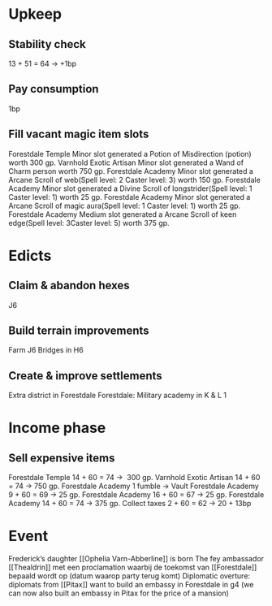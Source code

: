 # Upkeep
## Stability check
13 + 51 = 64 → +1bp
## Pay consumption
1bp
## Fill vacant magic item slots
Forestdale Temple Minor slot generated a Potion of Misdirection (potion) worth 300 gp.
Varnhold Exotic Artisan Minor slot generated a Wand of Charm person worth 750 gp.
Forestdale Academy Minor slot generated a Arcane Scroll of web(Spell level: 2 Caster level: 3) worth 150 gp.
Forestdale Academy Minor slot generated a Divine Scroll of longstrider(Spell level: 1 Caster level: 1) worth 25 gp.
Forestdale Academy Minor slot generated a Arcane Scroll of magic aura(Spell level: 1 Caster level: 1) worth 25 gp.
Forestdale Academy Medium slot generated a Arcane Scroll of keen edge(Spell level: 3Caster level: 5) worth 375 gp.
# Edicts
## Claim & abandon hexes
J6
## Build terrain improvements
Farm J6
Bridges in H6
## Create & improve settlements
Extra district in Forestdale
Forestdale: Military academy in K & L 1
# Income phase
## Sell expensive items
Forestdale Temple 14 + 60 = 74 →  300 gp.
Varnhold Exotic Artisan 14 + 60 = 74 → 750 gp.
Forestdale Academy 1 fumble → Vault
Forestdale Academy 9 + 60 = 69 → 25 gp.
Forestdale Academy 16 + 60 = 67 → 25 gp.
Forestdale Academy 14 + 60 = 74 → 375 gp.
Collect taxes
2 + 60 = 62 → 20 + 13bp
# Event
Frederick’s daughter [[Ophelia Varn-Abberline]] is born
The fey ambassador [[Thealdrin]] met een proclamation waarbij de toekomst van [[Forestdale]] bepaald wordt op (datum waarop party terug komt)
Diplomatic overture: diplomats from [[Pitax]] want to build an embassy in Forestdale in g4 (we can now also built an embassy in Pitax for the price of a mansion)